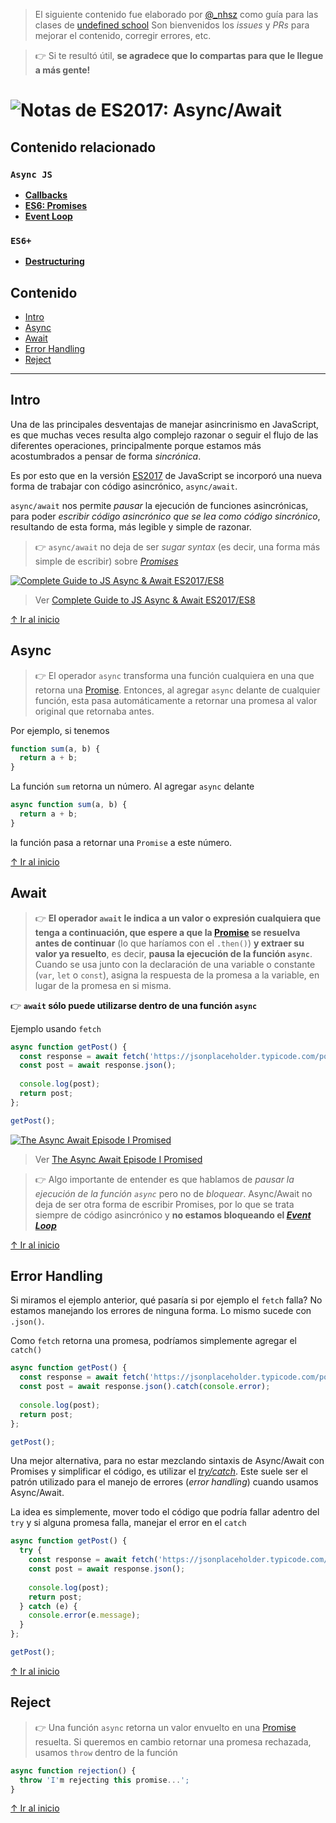 > El siguiente contenido fue elaborado por [@_nhsz](https://twitter.com/_nhsz) como guía para las clases de [undefined school](https://twitter.com/undefinedSchool)
> Son bienvenidos los _issues_ y _PRs_ para mejorar el contenido, corregir errores, etc. 

> 👉 Si te resultó útil, **se agradece que lo compartas para que le llegue a más gente!**

# ![Notas de ES2017: Async/Await](https://i.imgur.com/IYaNvE0.png)

## Contenido relacionado

### `Async JS`

- [**Callbacks**](https://github.com/undefinedschool/notes-callbacks)
- [**ES6: Promises**](https://github.com/undefinedschool/notes-es6-promises)
- [**Event Loop**](https://github.com/undefinedschool/notes-event-loop)

### `ES6+`

- [**Destructuring**](https://github.com/undefinedschool/notes-es6-destructuring-notes)

## Contenido

- [Intro](https://github.com/undefinedschool/notes-es2017-async-await#intro)
- [Async](https://github.com/undefinedschool/notes-es2017-async-await#async)
- [Await](https://github.com/undefinedschool/notes-es2017-async-await#await)
- [Error Handling](https://github.com/undefinedschool/notes-es2017-async-await#error-handling)
- [Reject](https://github.com/undefinedschool/notes-es2017-async-await#reject)

---

## Intro

Una de las principales desventajas de manejar asincrinismo en JavaScript, es que muchas veces resulta algo complejo razonar o seguir el flujo de las diferentes operaciones, principalmente porque estamos más acostumbrados a pensar de forma _sincrónica_.

Es por esto que en la versión [ES2017](https://medium.com/@tmvvr/ecmascript-async-await-to-the-rescue-fc379ff89146) de JavaScript se incorporó una nueva forma de trabajar con código asincrónico, `async/await`.

`async/await` nos permite _pausar_ la ejecución de funciones asincrónicas, para poder _escribir código asincrónico que se lea como código sincrónico_, resultando de esta forma, más legible y simple de razonar.

> 👉 `async/await` no deja de ser _sugar syntax_ (es decir, una forma más simple de escribir) sobre [_Promises_](https://github.com/undefinedschool/notes-es6-promises/)

[![Complete Guide to JS Async & Await ES2017/ES8](https://img.youtube.com/vi/krAYA4rvbdA/0.jpg)](https://www.youtube.com/watch?v=krAYA4rvbdA)
> Ver [Complete Guide to JS Async & Await ES2017/ES8](https://www.youtube.com/watch?v=krAYA4rvbdA)

[↑ Ir al inicio](https://github.com/undefinedschool/notes-es2017-async-await#contenido)

## Async

> 👉 El operador `async` transforma una función cualquiera en una que retorna una [Promise](https://github.com/undefinedschool/notes-es6-promises). Entonces, al agregar `async` delante de cualquier función, esta pasa automáticamente a retornar una promesa al valor original que retornaba antes. 

Por ejemplo, si tenemos

```js
function sum(a, b) {
  return a + b;
}
```

La función `sum` retorna un número. Al agregar `async` delante

```js
async function sum(a, b) {
  return a + b;
}
```

la función pasa a retornar una `Promise` a este número.

[↑ Ir al inicio](https://github.com/undefinedschool/notes-es2017-async-await#contenido)

## Await

> 👉 **El operador `await` le indica a un valor o expresión cualquiera que tenga a continuación, que espere a que la [Promise](https://github.com/undefinedschool/notes-es6-promises) se resuelva antes de continuar** (lo que haríamos con el `.then()`) **y extraer su valor ya resuelto**, es decir, **pausa la ejecución de la función `async`**. Cuando se usa junto con la declaración de una variable o constante (`var`, `let` o `const`), asigna la respuesta de la promesa a la variable, en lugar de la promesa en si misma.

👉 **`await` sólo puede utilizarse dentro de una función `async`**

Ejemplo usando `fetch`

```js
async function getPost() {
  const response = await fetch('https://jsonplaceholder.typicode.com/posts/5');
  const post = await response.json();
  
  console.log(post);
  return post;
};

getPost();
```

[![The Async Await Episode I Promised](https://img.youtube.com/vi/vn3tm0quoqE/0.jpg)](https://www.youtube.com/watch?v=vn3tm0quoqE)
> Ver [The Async Await Episode I Promised](https://www.youtube.com/watch?v=vn3tm0quoqE)

> 👉 Algo importante de entender es que hablamos de _pausar la ejecución de la función `async`_ pero no de _bloquear_. Async/Await no deja de ser otra forma de escribir Promises, por lo que se trata siempre de código asincrónico y **no estamos bloqueando el [_Event Loop_](https://github.com/undefinedschool/notes-event-loop/)** 

[↑ Ir al inicio](https://github.com/undefinedschool/notes-es2017-async-await#contenido)

## Error Handling

Si miramos el ejemplo anterior, qué pasaría si por ejemplo el `fetch` falla? No estamos manejando los errores de ninguna forma. Lo mismo sucede con `.json()`.

Como `fetch` retorna una promesa, podríamos simplemente agregar el `catch()`

```js
async function getPost() {
  const response = await fetch('https://jsonplaceholder.typicode.com/posts/5').catch(console.error);
  const post = await response.json().catch(console.error);
  
  console.log(post);
  return post;
};

getPost();
```

Una mejor alternativa, para no estar mezclando sintaxis de Async/Await con Promises y simplificar el código, es utilizar el [_try/catch_](https://www.youtube.com/watch?v=cFTFtuEQ-10). Este suele ser el patrón utilizado para el manejo de errores (_error handling_) cuando usamos Async/Await.

La idea es simplemente, mover todo el código que podría fallar adentro del `try` y si alguna promesa falla, manejar el error en el `catch`

```js
async function getPost() {
  try {
    const response = await fetch('https://jsonplaceholder.typicode.com/posts/5');
    const post = await response.json();
  
    console.log(post);
    return post;
  } catch (e) {
    console.error(e.message);
  }
};

getPost();
```

[↑ Ir al inicio](https://github.com/undefinedschool/notes-es2017-async-await#contenido)

## Reject

> 👉 Una función `async` retorna un valor envuelto en una [Promise](https://github.com/undefinedschool/notes-es6-promises/) resuelta. Si queremos en cambio retornar una promesa rechazada, usamos `throw` dentro de la función

```js
async function rejection() {
  throw 'I'm rejecting this promise...';
}
```

[↑ Ir al inicio](https://github.com/undefinedschool/notes-es2017-async-await#contenido)
